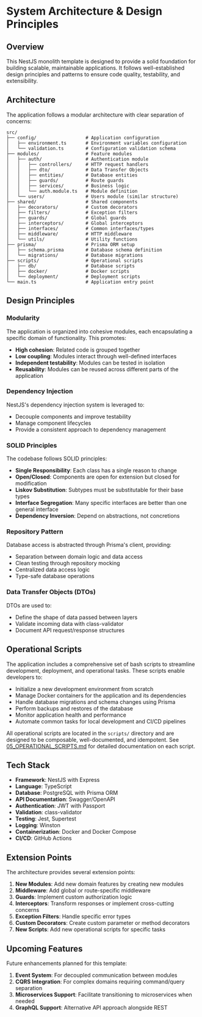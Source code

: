 # System Architecture & Design Principles

## Overview

This NestJS monolith template is designed to provide a solid foundation for
building scalable, maintainable applications. It follows well-established design
principles and patterns to ensure code quality, testability, and extensibility.

## Architecture

The application follows a modular architecture with clear separation of
concerns:

```
src/
├── config/                  # Application configuration
│   ├── environment.ts       # Environment variables configuration
│   └── validation.ts        # Configuration validation schema
├── modules/                 # Feature modules
│   ├── auth/                # Authentication module
│   │   ├── controllers/     # HTTP request handlers
│   │   ├── dto/             # Data Transfer Objects
│   │   ├── entities/        # Database entities
│   │   ├── guards/          # Route guards
│   │   ├── services/        # Business logic
│   │   └── auth.module.ts   # Module definition
│   └── users/               # Users module (similar structure)
├── shared/                  # Shared components
│   ├── decorators/          # Custom decorators
│   ├── filters/             # Exception filters
│   ├── guards/              # Global guards
│   ├── interceptors/        # Global interceptors
│   ├── interfaces/          # Common interfaces/types
│   ├── middleware/          # HTTP middleware
│   └── utils/               # Utility functions
├── prisma/                  # Prisma ORM setup
│   ├── schema.prisma        # Database schema definition
│   └── migrations/          # Database migrations
├── scripts/                 # Operational scripts
│   ├── db/                  # Database scripts
│   ├── docker/              # Docker scripts
│   └── deployment/          # Deployment scripts
└── main.ts                  # Application entry point
```

## Design Principles

### Modularity

The application is organized into cohesive modules, each encapsulating a
specific domain of functionality. This promotes:

- **High cohesion**: Related code is grouped together
- **Low coupling**: Modules interact through well-defined interfaces
- **Independent testability**: Modules can be tested in isolation
- **Reusability**: Modules can be reused across different parts of the
  application

### Dependency Injection

NestJS's dependency injection system is leveraged to:

- Decouple components and improve testability
- Manage component lifecycles
- Provide a consistent approach to dependency management

### SOLID Principles

The codebase follows SOLID principles:

- **Single Responsibility**: Each class has a single reason to change
- **Open/Closed**: Components are open for extension but closed for modification
- **Liskov Substitution**: Subtypes must be substitutable for their base types
- **Interface Segregation**: Many specific interfaces are better than one
  general interface
- **Dependency Inversion**: Depend on abstractions, not concretions

### Repository Pattern

Database access is abstracted through Prisma's client, providing:

- Separation between domain logic and data access
- Clean testing through repository mocking
- Centralized data access logic
- Type-safe database operations

### Data Transfer Objects (DTOs)

DTOs are used to:

- Define the shape of data passed between layers
- Validate incoming data with class-validator
- Document API request/response structures

## Operational Scripts

The application includes a comprehensive set of bash scripts to streamline
development, deployment, and operational tasks. These scripts enable developers
to:

- Initialize a new development environment from scratch
- Manage Docker containers for the application and its dependencies
- Handle database migrations and schema changes using Prisma
- Perform backups and restores of the database
- Monitor application health and performance
- Automate common tasks for local development and CI/CD pipelines

All operational scripts are located in the `scripts/` directory and are designed
to be composable, well-documented, and idempotent. See
[05_OPERATIONAL_SCRIPTS.md](./05_OPERATIONAL_SCRIPTS.md) for detailed
documentation on each script.

## Tech Stack

- **Framework**: NestJS with Express
- **Language**: TypeScript
- **Database**: PostgreSQL with Prisma ORM
- **API Documentation**: Swagger/OpenAPI
- **Authentication**: JWT with Passport
- **Validation**: class-validator
- **Testing**: Jest, Supertest
- **Logging**: Winston
- **Containerization**: Docker and Docker Compose
- **CI/CD**: GitHub Actions

## Extension Points

The architecture provides several extension points:

1. **New Modules**: Add new domain features by creating new modules
2. **Middleware**: Add global or route-specific middleware
3. **Guards**: Implement custom authorization logic
4. **Interceptors**: Transform responses or implement cross-cutting concerns
5. **Exception Filters**: Handle specific error types
6. **Custom Decorators**: Create custom parameter or method decorators
7. **New Scripts**: Add new operational scripts for specific tasks

## Upcoming Features

Future enhancements planned for this template:

1. **Event System**: For decoupled communication between modules
2. **CQRS Integration**: For complex domains requiring command/query separation
3. **Microservices Support**: Facilitate transitioning to microservices when
   needed
4. **GraphQL Support**: Alternative API approach alongside REST
